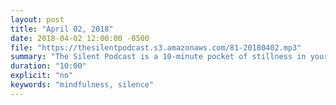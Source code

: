 ```yaml
---
layout: post
title: "April 02, 2018"
date: 2018-04-02 12:00:00 -0500
file: "https://thesilentpodcast.s3.amazonaws.com/81-20180402.mp3"
summary: "The Silent Podcast is a 10-minute pocket of stillness in your day. Listen to it at a set time every day, in the middle of a busy commute, or when you simply need a break from all of the hustle and bustle of distraction around you."
duration: "10:00"
explicit: "no"
keywords: "mindfulness, silence"
---
```

